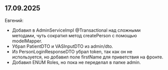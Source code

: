 ## 17.09.2025
Евгений:
-  Добавил в AdminServiceImpl @Transactional над сложными методами, чуть сократил метод createPerson с помощью modelMapper.
-  Убрал PatientDTO и VASInputDTO из admin/dto.
-  Из PersonLoginResponseDTO убрал token, так как он не используется, но добавил поле firstName для приветствия на фронте.
-  Добавил ENUM Roles, но пока не переделал в папке admin.